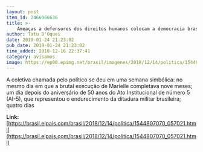 ```yaml
---
layout: post
item_id: 2466066636
title: >-
    Ameaças a defensores dos direitos humanos colocam a democracia brasileira em xeque
author: Tatu D'Oquei
date: 2019-01-24 21:23:02
pub_date: 2019-01-24 21:23:02
time_added: 2018-12-16 22:37:41
category: avisamos
image: https://ep00.epimg.net/brasil/imagenes/2018/12/14/politica/1544807070_057021_1544821654_rrss_normal.jpg
---
```


A coletiva chamada pelo político se deu em uma semana simbólica: no mesmo dia em que a brutal execução de Marielle completava nove meses; um dia depois do aniversário de 50 anos do Ato Institucional de número 5 (AI-5), que representou o endurecimento da ditadura militar brasileira; quatro dias

**Link:** [https://brasil.elpais.com/brasil/2018/12/14/politica/1544807070_057021.html](https://brasil.elpais.com/brasil/2018/12/14/politica/1544807070_057021.html)

